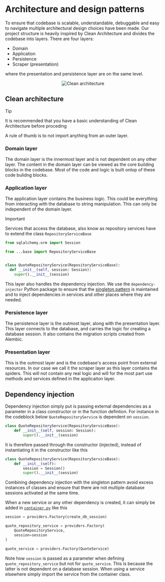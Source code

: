﻿# Architecture and design patterns

To ensure that codebase is scalable, understandable, debuggable and easy to navigate multiple architectural design
choices have been made. Our project structure is heavily inspired by Clean Architecture and divides the codebase into
layers. There are four layers:

- Domain
- Application
- Persistence
- Scraper (presentation)

where the presentation and persistence layer are on the same level.

<div align="center">
  <img src="https://miro.medium.com/v2/resize:fit:339/1*JWzL8VcHl13x0J5rDUZWzA.png" alt="Clean architecture"/>
</div>


## Clean architecture

> [!TIP]
> It is recommended that you have a basic understanding of Clean Architecture before proceding

A rule of thumb is to not import anything from an outer layer.

### Domain layer
The domain layer is the innermost layer and is not dependent on any other layer. The content in the domain layer can be viewed as the core building blocks in the codebase. Most of the code and logic is built ontop of these code bulidng blocks. 

### Application layer
The application layer contains the business logic. This could be everything from interacting with the database to string manipulation. This can only be independent of the domain layer.

> [!IMPORTANT]
> Services that access the database, also know as repository services have to extend the class `RepositoryServiceBase`
> ```python
> from sqlalchemy.orm import Session
>
> from ...base import RepositoryServiceBase
>
>
> class QuoteRepositoryService(RepositoryServiceBase):
>   def __init__(self, session: Session):
>     super().__init__(session)
> ```

This layer also handles the dependency injection. We use the `dependency-injector` Python package to ensure that the [singleton pattern](https://www.geeksforgeeks.org/singleton-design-pattern/) is maintained and to inject dependencies in services and other places where they are needed.

### Persistence layer
The persistence layer is the outmost layer, along with the presentation layer. This layer connects to the database, and carries the logic for creating a database session. It also contains the migration scripts created from Alembic.

### Presentation layer
This is the outmost layer and is the codebase's access point from external resources. In our case we call it the scraper layer as this layer contains the spiders. This will not contain any real logic and will for the most part use methods and services defined in the applicaiton layer.

## Dependency injection
Dependency injection simply put is passing external dependencies as a parameter in a class constructor or in the function defintion. For instance in the codeblock below `QuoteRepositoryService` is dependent on `session`. 
 
```python
class QuoteRepositoryService(RepositoryServiceBase):
    def __init__(self, session: Session):
        super().__init__(session)
```

It is therefore passed through the constructor (injected), instead of instantiating it in the constructor like this

```python
class QuoteRepositoryService(RepositoryServiceBase):
    def __init__(self):
        session = Session()
        super().__init__(session)
```

Combining dependency injection with the singleton pattern avoid excess instances of classes and ensure that there are not multiple database sessions activated at the same time.

When a new service or any other dependency is created, it can simply be added in [`container.py`](./src/application/container.py) like this

```python
session = providers.Factory(create_db_session)

quote_repository_service = providers.Factory(
    QuoteRepositoryService,
    session=session
)

quote_service = providers.Factory(QuoteService)
```

Note how `session` is passed as a parameter when defining `quote_repository_service` but not for `quote_service`. This is because the latter is not dependent on a database session. When using a service elsewhere simply import the service from the container class.
